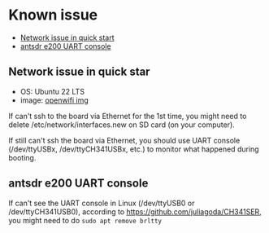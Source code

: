 # Known issue

- [Network issue in quick start](#Network-issue-in-quick-start)
- [antsdr e200 UART console](#antsdr-e200-UART-console)

## Network issue in quick star

- OS: Ubuntu 22 LTS
- image: [openwifi img](https://drive.google.com/file/d/1fb8eJGJAntOciCiGFVLfQs7m7ucRtSWD/view?usp=share_link)

If can't ssh to the board via Ethernet for the 1st time, you might need to delete /etc/network/interfaces.new on SD card (on your computer).

If still can't ssh the board via Ethernet, you should use UART console (/dev/ttyUSBx, /dev/ttyCH341USBx, etc.) to monitor what happened during booting.

## antsdr e200 UART console

If can't see the UART console in Linux (/dev/ttyUSB0 or /dev/ttyCH341USB0), according to https://github.com/juliagoda/CH341SER, you might need to do `sudo apt remove brltty`
